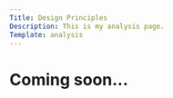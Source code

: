 ```yaml
---
Title: Design Principles
Description: This is my analysis page.
Template: analysis
---
```


Coming soon...
=======================
